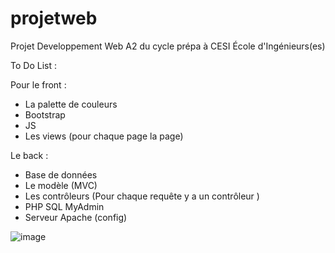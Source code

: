 # projetweb

Projet Developpement Web A2 du cycle prépa à CESI École d'Ingénieurs(es)

To Do List : 

Pour le front : 
- La palette de couleurs
- Bootstrap 
- JS
- Les views (pour chaque page la page)

Le back :        
- Base de données
- Le modèle (MVC)
- Les contrôleurs (Pour chaque requête y a un contrôleur )
- PHP SQL MyAdmin
- Serveur Apache (config)

![image](https://user-images.githubusercontent.com/95038775/159140729-33f87d79-62af-4b92-92f0-7212d595d5de.png)
